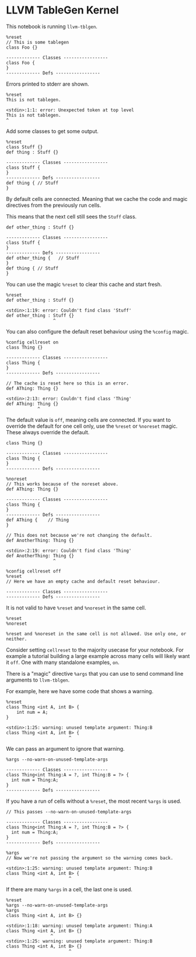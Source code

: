 # LLVM TableGen Kernel

This notebook is running `llvm-tblgen`.


```tablegen
%reset
// This is some tablegen
class Foo {}
```

    ------------- Classes -----------------
    class Foo {
    }
    ------------- Defs -----------------


Errors printed to stderr are shown.


```tablegen
%reset
This is not tablegen.
```

    <stdin>:1:1: error: Unexpected token at top level
    This is not tablegen.
    ^


Add some classes to get some output.


```tablegen
%reset
class Stuff {}
def thing : Stuff {}
```

    ------------- Classes -----------------
    class Stuff {
    }
    ------------- Defs -----------------
    def thing {	// Stuff
    }


By default cells are connected. Meaning that we cache the code and magic directives from the previously run cells.

This means that the next cell still sees the `Stuff` class.


```tablegen
def other_thing : Stuff {}
```

    ------------- Classes -----------------
    class Stuff {
    }
    ------------- Defs -----------------
    def other_thing {	// Stuff
    }
    def thing {	// Stuff
    }


You can use the magic `%reset` to clear this cache and start fresh.


```tablegen
%reset
def other_thing : Stuff {}
```

    <stdin>:1:19: error: Couldn't find class 'Stuff'
    def other_thing : Stuff {}
                      ^


You can also configure the default reset behaviour using the `%config` magic.


```tablegen
%config cellreset on
class Thing {}
```

    ------------- Classes -----------------
    class Thing {
    }
    ------------- Defs -----------------



```tablegen
// The cache is reset here so this is an error.
def AThing: Thing {}
```

    <stdin>:2:13: error: Couldn't find class 'Thing'
    def AThing: Thing {}
                ^


The default value is `off`, meaning cells are connected. If you want to override the default for one cell only, use the `%reset` or `%noreset` magic. These always override the default.


```tablegen
class Thing {}
```

    ------------- Classes -----------------
    class Thing {
    }
    ------------- Defs -----------------



```tablegen
%noreset
// This works because of the noreset above.
def AThing: Thing {}
```

    ------------- Classes -----------------
    class Thing {
    }
    ------------- Defs -----------------
    def AThing {	// Thing
    }



```tablegen
// This does not because we're not changing the default.
def AnotherThing: Thing {}
```

    <stdin>:2:19: error: Couldn't find class 'Thing'
    def AnotherThing: Thing {}
                      ^



```tablegen
%config cellreset off
%reset
// Here we have an empty cache and default reset behaviour.
```

    ------------- Classes -----------------
    ------------- Defs -----------------


It is not valid to have `%reset` and `%noreset` in the same cell.


```tablegen
%reset
%noreset
```

    %reset and %noreset in the same cell is not allowed. Use only one, or neither.

Consider setting `cellreset` to the majority usecase for your notebook. For example a tutorial building a large example across many cells will likely want it `off`. One with many standalone examples, `on`.

There is a "magic" directive `%args` that you can use to send command line arguments to `llvm-tblgen`.

For example, here we have some code that shows a warning.


```tablegen
%reset
class Thing <int A, int B> {
    int num = A;
}
```

    <stdin>:1:25: warning: unused template argument: Thing:B
    class Thing <int A, int B> {
                            ^


We can pass an argument to ignore that warning.


```tablegen
%args --no-warn-on-unused-template-args
```

    ------------- Classes -----------------
    class Thing<int Thing:A = ?, int Thing:B = ?> {
      int num = Thing:A;
    }
    ------------- Defs -----------------


If you have a run of cells without a `%reset`, the most recent `%args` is used.


```tablegen
// This passes --no-warn-on-unused-template-args
```

    ------------- Classes -----------------
    class Thing<int Thing:A = ?, int Thing:B = ?> {
      int num = Thing:A;
    }
    ------------- Defs -----------------



```tablegen
%args
// Now we're not passing the argument so the warning comes back.
```

    <stdin>:1:25: warning: unused template argument: Thing:B
    class Thing <int A, int B> {
                            ^


If there are many `%args` in a cell, the last one is used.


```tablegen
%reset
%args --no-warn-on-unused-template-args
%args
class Thing <int A, int B> {}
```

    <stdin>:1:18: warning: unused template argument: Thing:A
    class Thing <int A, int B> {}
                     ^
    <stdin>:1:25: warning: unused template argument: Thing:B
    class Thing <int A, int B> {}
                            ^

